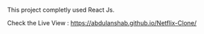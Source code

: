 This project completly used React Js. 

Check the Live View : https://abdulanshab.github.io/Netflix-Clone/
